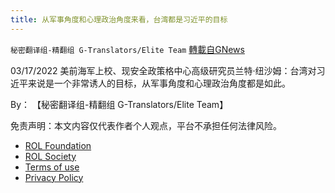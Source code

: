 ```yaml
---
title: 从军事角度和心理政治角度来看，台湾都是习近平的目标
---
```

`秘密翻译组-精翻组 G-Translators/Elite Team` [轉載自GNews](https://gnews.org/zh-hans/2197304/)

03/17/2022 美前海军上校、现安全政策格中心高级研究员兰特·纽沙姆：台湾对习近平来说是一个非常诱人的目标，从军事角度和心理政治角度都是如此。
  
By： 【秘密翻译组-精翻组 G-Translators/Elite Team】

免责声明：本文内容仅代表作者个人观点，平台不承担任何法律风险。
  
- [ROL Foundation](https://rolfoundation.org/)
- [ROL Society](https://rolsociety.org/)
- [Terms of use](https://gnews.org/terms-of-use-3/)
- [Privacy Policy](https://gnews.org/privacy-policy/)

